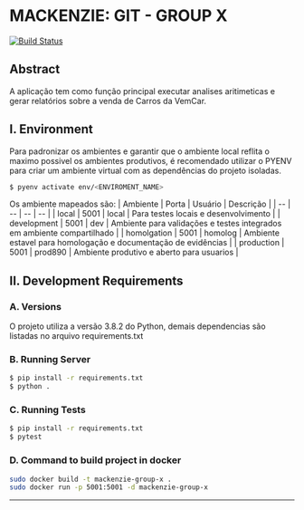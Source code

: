 # MACKENZIE: GIT - GROUP X #
[![Build Status](https://travis-ci.org/joemccann/dillinger.svg?branch=master)](https://travis-ci.org/joemccann/dillinger)

## Abstract ##

A aplicação tem como função principal executar analises aritimeticas e gerar relatórios sobre a venda de Carros da VemCar. 

## I. Environment ##

Para padronizar os ambientes e garantir que o ambiente local reflita o maximo possivel os ambientes produtivos, é recomendado utilizar o PYENV para criar um ambiente virtual com as dependências do projeto isoladas.

```bash
$ pyenv activate env/<ENVIROMENT_NAME>
```

Os ambiente mapeados são:
| Ambiente      | Porta | Usuário | Descrição |
| --            | --    | --      | --        |
| local         | 5001  | local   | Para testes locais e desenvolvimento | 
| development   | 5001  | dev     | Ambiente para validações e testes integrados em ambiente compartilhado |
| homolgation   | 5001  | homolog | Ambiente estavel para homologação e documentação de evidências | 
| production    | 5001  | prod890 | Ambiente produtivo e aberto para usuarios |

## II. Development Requirements ##

### A. Versions ###
O projeto utiliza a versão 3.8.2 do Python, demais dependencias são listadas no arquivo requirements.txt

### B. Running Server ###
```bash
$ pip install -r requirements.txt
$ python .
```

### C. Running Tests ###
```bash
$ pip install -r requirements.txt
$ pytest
```

### D. Command to build project in docker ###
```bash
sudo docker build -t mackenzie-group-x .
sudo docker run -p 5001:5001 -d mackenzie-group-x
```
_______________________________________________________
